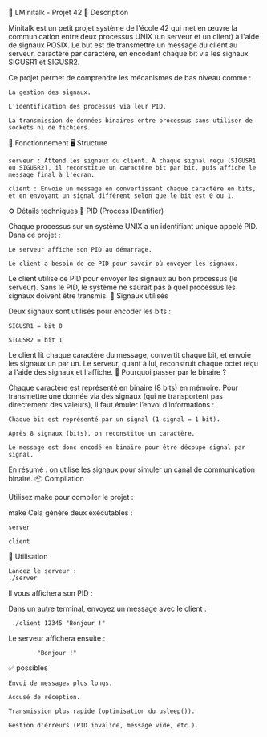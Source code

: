 🧠 LMinitalk - Projet 42
📝 Description

Minitalk est un petit projet système de l'école 42 qui met en œuvre la communication entre deux processus UNIX (un serveur et un client) à l'aide de signaux POSIX. Le but est de transmettre un message du client au serveur, caractère par caractère, en encodant chaque bit via les signaux SIGUSR1 et SIGUSR2.

Ce projet permet de comprendre les mécanismes de bas niveau comme :

    La gestion des signaux.

    L'identification des processus via leur PID.

    La transmission de données binaires entre processus sans utiliser de sockets ni de fichiers.

🔧 Fonctionnement
🖥️ Structure

    serveur : Attend les signaux du client. À chaque signal reçu (SIGUSR1 ou SIGUSR2), il reconstitue un caractère bit par bit, puis affiche le message final à l'écran.

    client : Envoie un message en convertissant chaque caractère en bits, et en envoyant un signal différent selon que le bit est 0 ou 1.

⚙️ Détails techniques
📌 PID (Process IDentifier)

Chaque processus sur un système UNIX a un identifiant unique appelé PID.
Dans ce projet :

    Le serveur affiche son PID au démarrage.

    Le client a besoin de ce PID pour savoir où envoyer les signaux.

Le client utilise ce PID pour envoyer les signaux au bon processus (le serveur). Sans le PID, le système ne saurait pas à quel processus les signaux doivent être transmis.
📡 Signaux utilisés

Deux signaux sont utilisés pour encoder les bits :

    SIGUSR1 = bit 0

    SIGUSR2 = bit 1

Le client lit chaque caractère du message, convertit chaque bit, et envoie les signaux un par un. Le serveur, quant à lui, reconstruit chaque octet reçu à l'aide des signaux et l'affiche.
🔐 Pourquoi passer par le binaire ?

Chaque caractère est représenté en binaire (8 bits) en mémoire.
Pour transmettre une donnée via des signaux (qui ne transportent pas directement des valeurs), il faut émuler l’envoi d’informations :

    Chaque bit est représenté par un signal (1 signal = 1 bit).

    Après 8 signaux (bits), on reconstitue un caractère.

    Le message est donc encodé en binaire pour être découpé signal par signal.

En résumé : on utilise les signaux pour simuler un canal de communication binaire.
📦 Compilation

Utilisez make pour compiler le projet :

make
Cela génère deux exécutables :

    server

    client
🚀 Utilisation

    Lancez le serveur :
    ./server
Il vous affichera son PID :

Dans un autre terminal, envoyez un message avec le client :

     ./client 12345 "Bonjour !"
Le serveur affichera ensuite :

            "Bonjour !"
✅  possibles

    Envoi de messages plus longs.

    Accusé de réception.

    Transmission plus rapide (optimisation du usleep()).

    Gestion d'erreurs (PID invalide, message vide, etc.).
